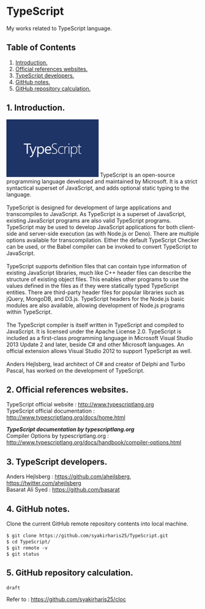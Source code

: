# TypeScript
My works related to TypeScript language.

## Table of Contents
1. [Introduction.](#introduction)
2. [Official references websites.](#references)
3. [TypeScript developers.](#developers)
4. [GitHub notes.](#github)
5. [GitHub repository calculation.](#calculation)

<a name="introduction"></a>
## 1. Introduction.
<img src="typescript.png" height="150"> 
TypeScript is an open-source programming language developed and maintained by Microsoft. It is a strict syntactical superset of JavaScript, and adds optional static typing to the language.
<br /><br />
TypeScript is designed for development of large applications and transcompiles to JavaScript. As TypeScript is a superset of JavaScript, existing JavaScript programs are also valid TypeScript programs. TypeScript may be used to develop JavaScript applications for both client-side and server-side execution (as with Node.js or Deno). There are multiple options available for transcompilation. Either the default TypeScript Checker can be used, or the Babel compiler can be invoked to convert TypeScript to JavaScript.
<br /><br />
TypeScript supports definition files that can contain type information of existing JavaScript libraries, much like C++ header files can describe the structure of existing object files. This enables other programs to use the values defined in the files as if they were statically typed TypeScript entities. There are third-party header files for popular libraries such as jQuery, MongoDB, and D3.js. TypeScript headers for the Node.js basic modules are also available, allowing development of Node.js programs within TypeScript.
<br /><br />
The TypeScript compiler is itself written in TypeScript and compiled to JavaScript. It is licensed under the Apache License 2.0.
TypeScript is included as a first-class programming language in Microsoft Visual Studio 2013 Update 2 and later, beside C# and other Microsoft languages. An official extension allows Visual Studio 2012 to support TypeScript as well.
<br /><br />
Anders Hejlsberg, lead architect of C# and creator of Delphi and Turbo Pascal, has worked on the development of TypeScript.

<a name="references"></a>
## 2. Official references websites. 
TypeScript official website : http://www.typescriptlang.org <br />
TypeScript official documentation : http://www.typescriptlang.org/docs/home.html <br />

**_TypeScript documentation by typescriptlang.org_** <br />
Compiler Options by typescriptlang.org : http://www.typescriptlang.org/docs/handbook/compiler-options.html

<a name="developers"></a>
## 3. TypeScript developers.
Anders Hejlsberg : https://github.com/ahejlsberg, https://twitter.com/ahejlsberg <br />
Basarat Ali Syed : https://github.com/basarat <br />

<a name="github"></a>
## 4. GitHub notes.
Clone the current GitHub remote repository contents into local machine.
```
$ git clone https://github.com/syakirharis25/TypeScript.git
$ cd TypeScript/
$ git remote -v
$ git status
```

<a name="calculation"></a>
## 5. GitHub repository calculation.
```
draft
```
Refer to : https://github.com/syakirharis25/cloc
